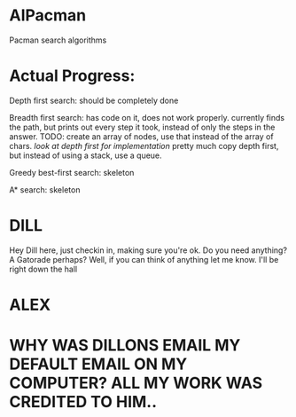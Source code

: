 # AIPacman
Pacman search algorithms

# Actual Progress:
Depth first search: should be completely done

Breadth first search: has code on it, does not work properly.
currently finds the path, but prints out every step it took, instead of only the steps in the answer.
TODO: create an array of nodes, use that instead of the array of chars.
*look at depth first for implementation*
pretty much copy depth first, but instead of using a stack, use a queue.

Greedy best-first search: skeleton

A* search: skeleton


# DILL
Hey Dill here, just checkin in, making sure you're ok. Do you need anything? A Gatorade perhaps? Well, if you can think of anything let me know. I'll be right down the hall
# ALEX
# WHY WAS DILLONS EMAIL MY DEFAULT EMAIL ON MY COMPUTER? ALL MY WORK WAS CREDITED TO HIM..



